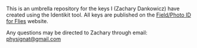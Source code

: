This is an umbrella repository for the keys I (Zachary Dankowicz) have created using the Identikit tool. All keys are published on the [Field/Photo ID for Flies](https://sites.google.com/view/flyguide) website.

Any questions may be directed to Zachary through email: physignat@gmail.com
